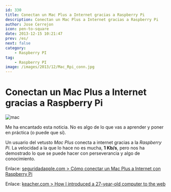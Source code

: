 ```yaml
---
id: 330
title: Conectan un Mac Plus a Internet gracias a Raspberry Pi
description: Conectan un Mac Plus a Internet gracias a Raspberry Pi
author: Jose Cerrejon
icon: pen-to-square
date: 2013-12-15 10:21:47
prev: /es/
next: false
category:
    - Raspberry PI
tag:
    - Raspberry PI
image: /images/2013/12/Mac_Rpi_conn.jpg
---
```


# Conectan un Mac Plus a Internet gracias a Raspberry Pi

![mac](/images/2013/12/Mac_Rpi_conn.jpg)

Me ha encantado esta noticia. No es algo de lo que vas a aprender y poner en práctica (o puede que sí).

Un usuario del vetusto _Mac Plus_ conecta a internet gracias a la _Raspberry Pi_. La velocidad a la que lo hace no es mucha, **1 Kb/s**, pero nos ha demostrado lo que se puede hacer con perseverancia y algo de conocimiento.

Enlace: [seguridadapple.com > Cómo conectar un Mac Plus a Internet con Raspberry Pi](https://www.seguridadapple.com/2013/12/como-conectar-un-mac-plus-internet-con.html)

Enlace: [keacher.com > How I introduced a 27-year-old computer to the web](https://www.keacher.com/1216/how-i-introduced-a-27-year-old-computer-to-the-web/)
